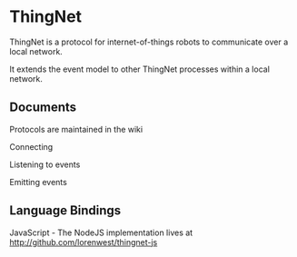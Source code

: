 ThingNet
========

ThingNet is a protocol for internet-of-things robots to communicate over a local network.

It extends the event model to other ThingNet processes within a local network.

Documents
---------

Protocols are maintained in the wiki

Connecting

Listening to events

Emitting events


Language Bindings
-----------------

JavaScript - The NodeJS implementation lives at http://github.com/lorenwest/thingnet-js
